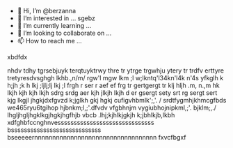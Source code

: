 - 👋 Hi, I’m @berzanna
- 👀 I’m interested in ... sgebz
- 🌱 I’m currently learning ...
- 💞️ I’m looking to collaborate on ...
- 📫 How to reach me ...

<!---
berzanna/berzanna is a ✨ special ✨ repository because its `README.md` (this file) appears on your GitHub profile.
You can click the Preview link to take a look at your changes.
--->xbdfdx
nhdv
tdhy tgrsebjuyk terqtuyktrwy thre tr ytrge
 trgwhju ytery tr trdfv
  erttyre tretyresdvsghgh
lkhb.,n/m/ rgw'l mgw lkm ;l w;lkntq'l34kn'l4k n'4s
yfkglh k h;jh ;k h lkj ;ljlj;lj lkj ;l
frgh r ser r aef ef
frg tr gertgergt tr
klj hljh .m, n.,m
hk lkjh kjh kjh lkjh
sdrg srdg aer
kjh jlkjh lkjh d
er gsergt sety srt
rg sergt sert
kjg lkgjl jhgkjdxfgvzd
k;jglkh gkj hgkj
cufigvhbmlk';,'.
/
srdtfygmhjkhmcgfbds
we465ryu6tgihop
hjbnkm;l,;'.dfvdv
vfgbhnjm
vygiubhojnipkml,;'.
bjklm;,./
lhgljhgljhgklkgjhgkjhgfhjb vbcb
.lhj;kjhlkjgkjh
k;jbhlkjb,lkbh
xdfghbfccnghnvessssssssssssssssssssssssssssss
bssssssssssssssssssssssssssss
bseeeeernnnnnnnnnnnnnnnnnnnnnnnnnnnnnnnnnn
fxvcfbgxf
